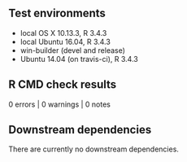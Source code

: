 
## Test environments
* local OS X 10.13.3, R 3.4.3
* local Ubuntu 16.04, R 3.4.3
* win-builder (devel and release)
* Ubuntu 14.04 (on travis-ci), R 3.4.3


## R CMD check results
0 errors | 0 warnings | 0 notes


## Downstream dependencies
There are currently no downstream dependencies.